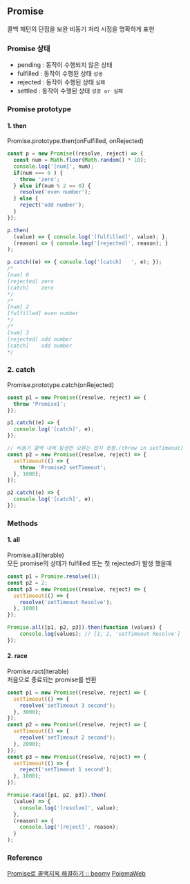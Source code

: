 ## Promise
콜백 패턴의 단점을 보완 비동기 처리 시점을 명확하게 표현

### Promise 상태
- pending : 동작이 수행되지 않은 상태
- fulfilled : 동작이 수행된 상태 `성공`
- rejected : 동작이 수행된 상태 `실패`
- settled : 동작이 수행된 상태 `성공 or 실패`

### Promise prototype
#### 1. then
Promise.prototype.then(onFulfilled, onRejected)
```js
const p = new Promise((resolve, reject) => {
  const num = Math.floor(Math.random() * 10);
  console.log('[num]', num);
  if(num === 0 ) {
    throw 'zero';
  } else if(num % 2 == 0) {
    resolve('even number');
  } else {
    reject('odd number');
  }
});

p.then(
  (value) => { console.log('[fulfilled]', value); },
  (reason) => { console.log('[rejected]', reason); }
);

p.catch((e) => { console.log('[catch]   ', e); });
/*
[num] 0
[rejected] zero
[catch]    zero
*/
/*
[num] 2
[fulfilled] even number
*/
/*
[num] 3
[rejected] odd number
[catch]    odd number
*/
```

### 2. catch
Promise.prototype.catch(onRejected)
```js
const p1 = new Promise((resolve, reject) => {
  throw 'Promise1';
});

p1.catch((e) => {
  console.log('[catch]', e);
});

// 비동기 콜백 내에 발생한 오류는 잡지 못함.(throw in setTimeout)
const p2 = new Promise((resolve, reject) => {
  setTimeout(() => {
    throw 'Promise2 setTimeout';
  }, 1000);
});

p2.catch((e) => {
  console.log('[catch]', e);
});
```

### Methods
#### 1. all
Promise.all(iterable)  
모든 promise의 상태가 fulfilled 또는 첫 rejected가 발생 했을때
```js
const p1 = Promise.resolve(1);
const p2 = 2;
const p3 = new Promise((resolve, reject) => {
  setTimeout(() => {
    resolve('setTimeout Resolve');
  }, 1000)
});

Promise.all([p1, p2, p3]).then(function (values) {
    console.log(values); // [1, 2, 'setTimeout Resolve']
});
```

#### 2. race
Promise.ract(iterable)  
처음으로 종료되는 promise를 반환
```js
const p1 = new Promise((resolve, reject) => {
  setTimeout(() => {
    resolve('setTimeout 3 second');
  }, 3000);
});
const p2 = new Promise((resolve, reject) => {
  setTimeout(() => {
    resolve('setTimeout 2 second');
  }, 2000);
});
const p3 = new Promise((resolve, reject) => {
  setTimeout(() => {
    reject('setTimeout 1 second');
  }, 1000);
});

Promise.race([p1, p2, p3]).then(
  (value) => {
    console.log('[resolve]', value);
  },
  (reason) => {
    console.log('[reject]', reason);
  }
);
```

### Reference
[Promise로 콜백지옥 해결하기 :: beomy](http://beomy.tistory.com/11?category=591557)
[PoiemaWeb](http://poiemaweb.com/es6-promise)
